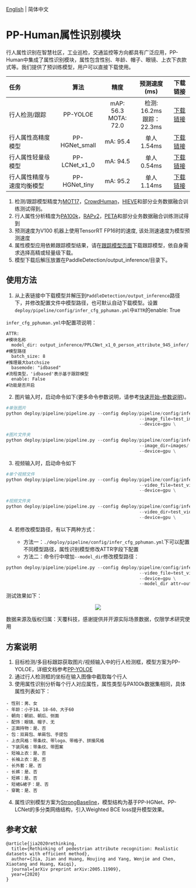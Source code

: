 [English](pphuman_attribute_en.md) | 简体中文

# PP-Human属性识别模块

行人属性识别在智慧社区，工业巡检，交通监控等方向都具有广泛应用，PP-Human中集成了属性识别模块，属性包含性别、年龄、帽子、眼镜、上衣下衣款式等。我们提供了预训练模型，用户可以直接下载使用。

| 任务                 | 算法 | 精度 | 预测速度(ms) |下载链接                                                                               |
|:---------------------|:---------:|:------:|:------:| :---------------------------------------------------------------------------------: |
| 行人检测/跟踪 |  PP-YOLOE | mAP: 56.3 <br> MOTA: 72.0 | 检测: 16.2ms <br> 跟踪：22.3ms |[下载链接](https://bj.bcebos.com/v1/paddledet/models/pipeline/mot_ppyoloe_l_36e_pipeline.zip) |
| 行人属性高精度模型    |  PP-HGNet_small  |  mA: 95.4  | 单人 1.54ms | [下载链接](https://bj.bcebos.com/v1/paddledet/models/pipeline/PPHGNet_small_person_attribute_954_infer.zip) |
| 行人属性轻量级模型    |  PP-LCNet_x1_0  |  mA: 94.5  | 单人 0.54ms | [下载链接](https://bj.bcebos.com/v1/paddledet/models/pipeline/PPLCNet_x1_0_person_attribute_945_infer.zip) |
| 行人属性精度与速度均衡模型    |  PP-HGNet_tiny  |  mA: 95.2  | 单人 1.14ms | [下载链接](https://bj.bcebos.com/v1/paddledet/models/pipeline/PPHGNet_tiny_person_attribute_952_infer.zip) |


1. 检测/跟踪模型精度为[MOT17](https://motchallenge.net/)，[CrowdHuman](http://www.crowdhuman.org/)，[HIEVE](http://humaninevents.org/)和部分业务数据融合训练测试得到。
2. 行人属性分析精度为[PA100k](https://github.com/xh-liu/HydraPlus-Net#pa-100k-dataset)，[RAPv2](http://www.rapdataset.com/rapv2.html)，[PETA](http://mmlab.ie.cuhk.edu.hk/projects/PETA.html)和部分业务数据融合训练测试得到
3. 预测速度为V100 机器上使用TensorRT FP16时的速度, 该处测速速度为模型预测速度
4. 属性模型应用依赖跟踪模型结果，请在[跟踪模型页面](./pphuman_mot.md)下载跟踪模型，依自身需求选择高精或轻量级下载。
5. 模型下载后解压放置在PaddleDetection/output_inference/目录下。

## 使用方法

1. 从上表链接中下载模型并解压到```PaddleDetection/output_inference```路径下，并修改配置文件中模型路径，也可默认自动下载模型。设置```deploy/pipeline/config/infer_cfg_pphuman.yml```中`ATTR`的enable: True

`infer_cfg_pphuman.yml`中配置项说明：
```
ATTR:                                                                     #模块名称
  model_dir: output_inference/PPLCNet_x1_0_person_attribute_945_infer/    #模型路径
  batch_size: 8                                                           #推理最大batchsize
  basemode: "idbased"                                                     #流程类型，'idbased'表示基于跟踪模型
  enable: False                                                           #功能是否开启
```

2. 图片输入时，启动命令如下(更多命令参数说明，请参考[快速开始-参数说明](./QUICK_STARTED.md#41-参数说明))。
```python
#单张图片
python deploy/pipeline/pipeline.py --config deploy/pipeline/config/infer_cfg_pphuman.yml \
                                                   --image_file=test_image.jpg \
                                                   --device=gpu \

#图片文件夹
python deploy/pipeline/pipeline.py --config deploy/pipeline/config/infer_cfg_pphuman.yml \
                                                   --image_dir=images/ \
                                                   --device=gpu \

```
3. 视频输入时，启动命令如下
```python
#单个视频文件
python deploy/pipeline/pipeline.py --config deploy/pipeline/config/infer_cfg_pphuman.yml \
                                                   --video_file=test_video.mp4 \
                                                   --device=gpu \

#视频文件夹
python deploy/pipeline/pipeline.py --config deploy/pipeline/config/infer_cfg_pphuman.yml \
                                                   --video_dir=test_videos/ \
                                                   --device=gpu \
```

4. 若修改模型路径，有以下两种方式：

    - 方法一：```./deploy/pipeline/config/infer_cfg_pphuman.yml```下可以配置不同模型路径，属性识别模型修改ATTR字段下配置
    - 方法二：命令行中增加`--model_dir`修改模型路径：
```python
python deploy/pipeline/pipeline.py --config deploy/pipeline/config/infer_cfg_pphuman.yml \
                                                   --video_file=test_video.mp4 \
                                                   --device=gpu \
                                                   --model_dir attr=output_inference/PPLCNet_x1_0_person_attribute_945_infer/
```

测试效果如下：

<div width="1000" align="center">
  <img src="../images/attribute.gif"/>
</div>

数据来源及版权归属：天覆科技，感谢提供并开源实际场景数据，仅限学术研究使用

## 方案说明

1. 目标检测/多目标跟踪获取图片/视频输入中的行人检测框，模型方案为PP-YOLOE，详细文档参考[PP-YOLOE](../../../configs/ppyoloe/README_cn.md)
2. 通过行人检测框的坐标在输入图像中截取每个行人
3. 使用属性识别分析每个行人对应属性，属性类型与PA100k数据集相同，具体属性列表如下：
```
- 性别：男、女
- 年龄：小于18、18-60、大于60
- 朝向：朝前、朝后、侧面
- 配饰：眼镜、帽子、无
- 正面持物：是、否
- 包：双肩包、单肩包、手提包
- 上衣风格：带条纹、带logo、带格子、拼接风格
- 下装风格：带条纹、带图案
- 短袖上衣：是、否
- 长袖上衣：是、否
- 长外套：是、否
- 长裤：是、否
- 短裤：是、否
- 短裙&裙子：是、否
- 穿靴：是、否
```

4. 属性识别模型方案为[StrongBaseline](https://arxiv.org/pdf/2107.03576.pdf)，模型结构为基于PP-HGNet、PP-LCNet的多分类网络结构，引入Weighted BCE loss提升模型效果。

## 参考文献
```
@article{jia2020rethinking,
  title={Rethinking of pedestrian attribute recognition: Realistic datasets with efficient method},
  author={Jia, Jian and Huang, Houjing and Yang, Wenjie and Chen, Xiaotang and Huang, Kaiqi},
  journal={arXiv preprint arXiv:2005.11909},
  year={2020}
}
```
